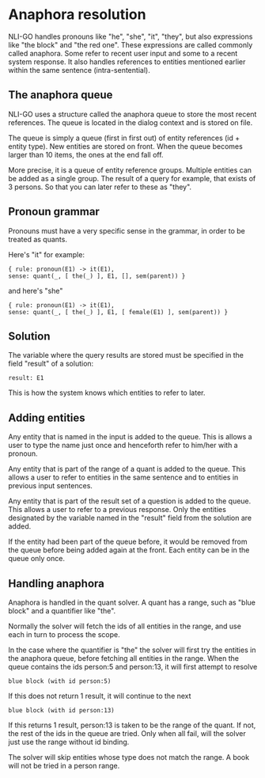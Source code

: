 # Anaphora resolution

NLI-GO handles pronouns like "he", "she", "it", "they", but also expressions like "the block" and "the red one". These
expressions are called commonly called anaphora. Some refer to recent user input and some to a recent system response.
It also handles references to entities mentioned earlier within the same sentence (intra-sentential).

## The anaphora queue

NLI-GO uses a structure called the anaphora queue to store the most recent references. The queue is located in the
dialog context and is stored on file.

The queue is simply a queue (first in first out) of entity references (id + entity type). New entities are stored on
front. When the queue becomes larger than 10 items, the ones at the end fall off.

More precise, it is a queue of entity reference groups. Multiple entities can be added as a single group. The result of
a query for example, that exists of 3 persons. So that you can later refer to these as "they".

## Pronoun grammar

Pronouns must have a very specific sense in the grammar, in order to be treated as quants.

Here's "it" for example:

    { rule: pronoun(E1) -> it(E1),                                          sense: quant(_, [ the(_) ], E1, [], sem(parent)) }

and here's "she"

    { rule: pronoun(E1) -> it(E1),                                          sense: quant(_, [ the(_) ], E1, [ female(E1) ], sem(parent)) }

## Solution

The variable where the query results are stored must be specified in the field "result" of a solution:

    result: E1

This is how the system knows which entities to refer to later.

## Adding entities

Any entity that is named in the input is added to the queue. This is allows a user to type the name just once and
henceforth refer to him/her with a pronoun.

Any entity that is part of the range of a quant is added to the queue. This allows a user to refer to entities in the
same sentence and to entities in previous input sentences.

Any entity that is part of the result set of a question is added to the queue. This allows a user to refer to a previous
response. Only the entities designated by the variable named in the "result" field from the solution are added.

If the entity had been part of the queue before, it would be removed from the queue before being added again at the
front. Each entity can be in the queue only once.

## Handling anaphora

Anaphora is handled in the quant solver. A quant has a range, such as "blue block" and a quantifier like "the".

Normally the solver will fetch the ids of all entities in the range, and use each in turn to process the scope.

In the case where the quantifier is "the" the solver will first try the entities in the anaphora queue, before fetching
all entities in the range. When the queue contains the ids person:5 and person:13, it will first attempt to resolve

    blue block (with id person:5)

If this does not return 1 result, it will continue to the next

    blue block (with id person:13)

If this returns 1 result, person:13 is taken to be the range of the quant. If not, the rest of the ids in the queue are
tried. Only when all fail, will the solver just use the range without id binding.

The solver will skip entities whose type does not match the range. A book will not be tried in a person range.